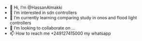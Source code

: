 - 👋 Hi, I’m @HassanAlmakki
- 👀 I’m interested in sdn controllers 
- 🌱 I’m currently learning comparing study in onos and flood light controllers
- 💞️ I’m looking to collaborate on ...
- 📫 How to reach me +249127415000 my whatsapp

<!---
HassanAlmakki/HassanAlmakki is a ✨ special ✨ repository because its `README.md` (this file) appears on your GitHub profile.
You can click the Preview link to take a look at your changes.
--->
